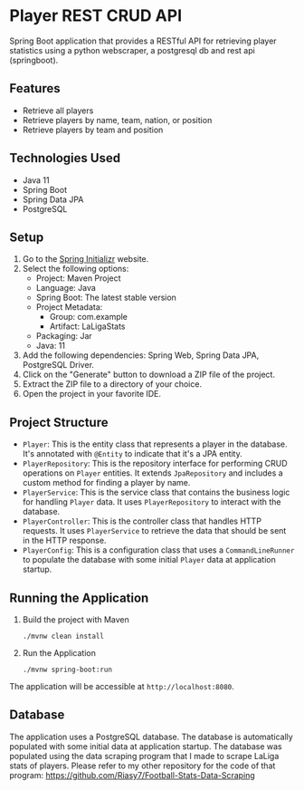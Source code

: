 # Player REST CRUD API

Spring Boot application that provides a RESTful API for retrieving player statistics using a python webscraper, a postgresql db and rest api (springboot).

## Features

- Retrieve all players
- Retrieve players by name, team, nation, or position
- Retrieve players by team and position

## Technologies Used

- Java 11
- Spring Boot
- Spring Data JPA
- PostgreSQL

## Setup

1. Go to the [Spring Initializr](https://start.spring.io/) website.
2. Select the following options:
   - Project: Maven Project
   - Language: Java
   - Spring Boot: The latest stable version
   - Project Metadata:
     - Group: com.example
     - Artifact: LaLigaStats
   - Packaging: Jar
   - Java: 11
3. Add the following dependencies: Spring Web, Spring Data JPA, PostgreSQL Driver.
4. Click on the "Generate" button to download a ZIP file of the project.
5. Extract the ZIP file to a directory of your choice.
6. Open the project in your favorite IDE.

## Project Structure

- `Player`: This is the entity class that represents a player in the database. It's annotated with `@Entity` to indicate that it's a JPA entity.
- `PlayerRepository`: This is the repository interface for performing CRUD operations on `Player` entities. It extends `JpaRepository` and includes a custom method for finding a player by name.
- `PlayerService`: This is the service class that contains the business logic for handling `Player` data. It uses `PlayerRepository` to interact with the database.
- `PlayerController`: This is the controller class that handles HTTP requests. It uses `PlayerService` to retrieve the data that should be sent in the HTTP response.
- `PlayerConfig`: This is a configuration class that uses a `CommandLineRunner` to populate the database with some initial `Player` data at application startup.

## Running the Application
1. Build the project with Maven
   ```
   ./mvnw clean install
   ```
2. Run the Application
   ```
   ./mvnw spring-boot:run
   ```
The application will be accessible at `http://localhost:8080`.

## Database

The application uses a PostgreSQL database. The database is automatically populated with some initial data at application startup. The database was populated using the data scraping program that I made to scrape LaLiga stats of players. Please refer to my other repository for the code of that program: https://github.com/Riasy7/Football-Stats-Data-Scraping



   

